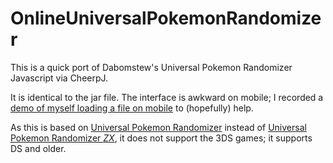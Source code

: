 # OnlineUniversalPokemonRandomizer
This is a quick port of Dabomstew's Universal Pokemon Randomizer Javascript via CheerpJ.

It is identical to the jar file. The interface is awkward on mobile; I recorded a [demo of myself loading a file on mobile](https://youtube.com/watch?v=0bGrnFmGJRM) to (hopefully) help.

As this is based on [Universal Pokemon Randomizer](https://github.com/Dabomstew/universal-pokemon-randomizer) instead of [Universal Pokemon Randomizer *ZX*](https://github.com/Ajarmar/universal-pokemon-randomizer-zx), it does not support the 3DS games; it supports DS and older.
